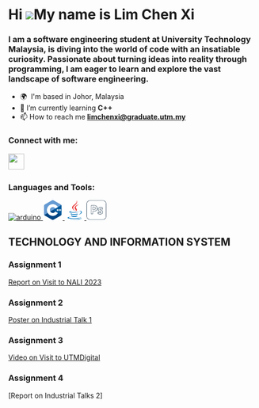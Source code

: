 Hi ![](https://user-images.githubusercontent.com/18350557/176309783-0785949b-9127-417c-8b55-ab5a4333674e.gif)My name is Lim Chen Xi
===================================================================================================================================
<h3 align="left">I am a software engineering student at University Technology Malaysia, is diving into the world of code with an insatiable curiosity. Passionate about turning ideas into reality through programming, I am eager to learn and explore the vast landscape of software engineering.</h3>


* 🌍  I'm based in Johor, Malaysia
* 🌱 I’m currently learning **C++**
* 📫 How to reach me **limchenxi@graduate.utm.my**

<h3 align="left">Connect with me:</h3>
<p align="left"> <a href="https://www.github.com/limchenxi" target="_blank" rel="noreferrer"> <picture> <source media="(prefers-color-scheme: dark)" srcset="https://raw.githubusercontent.com/danielcranney/readme-generator/main/public/icons/socials/github-dark.svg" /> <source media="(prefers-color-scheme: light)" srcset="https://raw.githubusercontent.com/danielcranney/readme-generator/main/public/icons/socials/github.svg" /> <img src="https://raw.githubusercontent.com/danielcranney/readme-generator/main/public/icons/socials/github.svg" width="32" height="32" /> </picture> </a></p>

<h3 align="left">Languages and Tools:</h3>
<p align="left"> <a href="https://www.arduino.cc/" target="_blank" rel="noreferrer"> <img src="https://cdn.worldvectorlogo.com/logos/arduino-1.svg" alt="arduino" width="40" height="40"/> </a> <a href="https://www.w3schools.com/cpp/" target="_blank" rel="noreferrer"> <img src="https://raw.githubusercontent.com/devicons/devicon/master/icons/cplusplus/cplusplus-original.svg" alt="cplusplus" width="40" height="40"/> </a> <a href="https://www.java.com" target="_blank" rel="noreferrer"> <img src="https://raw.githubusercontent.com/devicons/devicon/master/icons/java/java-original.svg" alt="java" width="40" height="40"/> </a> <a href="https://www.photoshop.com/en" target="_blank" rel="noreferrer"> <img src="https://raw.githubusercontent.com/devicons/devicon/master/icons/photoshop/photoshop-line.svg" alt="photoshop" width="40" height="40"/> </a> </p>


## TECHNOLOGY AND INFORMATION SYSTEM

### Assignment 1
[Report on Visit to NALI 2023](https://github.com/limchenxi/limchenxi/blob/main/TIS%20Assignment%201.pdf)

### Assignment 2
[Poster on Industrial Talk 1](https://github.com/limchenxi/limchenxi/blob/main/TIS%20Assignment%202.pdf)

### Assignment 3
[Video on Visit to UTMDigital](https://github.com/limchenxi/limchenxi/blob/main/TIS%20Assignment%203.pdf)

### Assignment 4
[Report on Industrial Talks 2]
